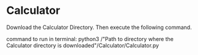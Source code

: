 # Calculator
Download the Calculator Directory. Then execute the following command.

command to run in terminal: python3 /"Path to directory where the Calculator directory is downloaded"/Calculator/Calculator.py
